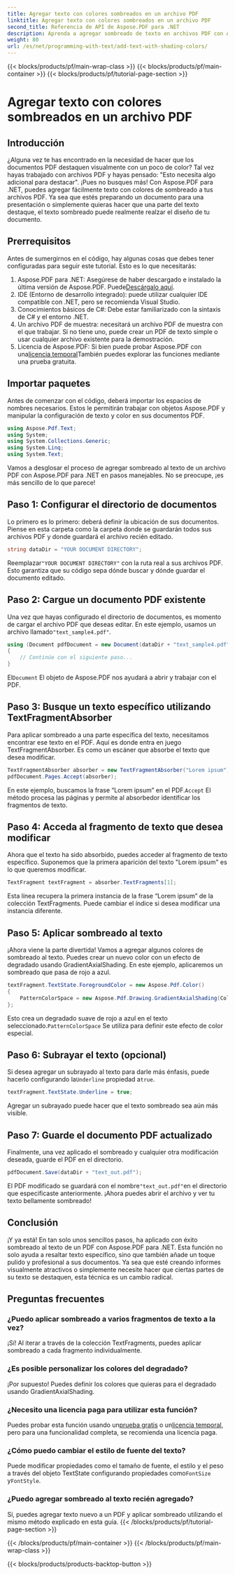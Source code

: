 ```yaml
---
title: Agregar texto con colores sombreados en un archivo PDF
linktitle: Agregar texto con colores sombreados en un archivo PDF
second_title: Referencia de API de Aspose.PDF para .NET
description: Aprenda a agregar sombreado de texto en archivos PDF con Aspose.PDF para .NET con este tutorial paso a paso. Personalice sus documentos con degradados de colores.
weight: 80
url: /es/net/programming-with-text/add-text-with-shading-colors/
---
```


{{< blocks/products/pf/main-wrap-class >}}
{{< blocks/products/pf/main-container >}}
{{< blocks/products/pf/tutorial-page-section >}}

# Agregar texto con colores sombreados en un archivo PDF

## Introducción

¿Alguna vez te has encontrado en la necesidad de hacer que los documentos PDF destaquen visualmente con un poco de color? Tal vez hayas trabajado con archivos PDF y hayas pensado: "Esto necesita algo adicional para destacar". ¡Pues no busques más! Con Aspose.PDF para .NET, puedes agregar fácilmente texto con colores de sombreado a tus archivos PDF. Ya sea que estés preparando un documento para una presentación o simplemente quieras hacer que una parte del texto destaque, el texto sombreado puede realmente realzar el diseño de tu documento.

## Prerrequisitos

Antes de sumergirnos en el código, hay algunas cosas que debes tener configuradas para seguir este tutorial. Esto es lo que necesitarás:

1.  Aspose.PDF para .NET: Asegúrese de haber descargado e instalado la última versión de Aspose.PDF. Puede[Descárgalo aquí](https://releases.aspose.com/pdf/net/).
2. IDE (Entorno de desarrollo integrado): puede utilizar cualquier IDE compatible con .NET, pero se recomienda Visual Studio.
3. Conocimientos básicos de C#: Debe estar familiarizado con la sintaxis de C# y el entorno .NET.
4. Un archivo PDF de muestra: necesitará un archivo PDF de muestra con el que trabajar. Si no tiene uno, puede crear un PDF de texto simple o usar cualquier archivo existente para la demostración.
5.  Licencia de Aspose.PDF: Si bien puede probar Aspose.PDF con una[licencia temporal](https://purchase.aspose.com/temporary-license/)También puedes explorar las funciones mediante una prueba gratuita.

## Importar paquetes

Antes de comenzar con el código, deberá importar los espacios de nombres necesarios. Estos le permitirán trabajar con objetos Aspose.PDF y manipular la configuración de texto y color en sus documentos PDF.

```csharp
using Aspose.Pdf.Text;
using System;
using System.Collections.Generic;
using System.Linq;
using System.Text;
```

Vamos a desglosar el proceso de agregar sombreado al texto de un archivo PDF con Aspose.PDF para .NET en pasos manejables. No se preocupe, ¡es más sencillo de lo que parece!

## Paso 1: Configurar el directorio de documentos

Lo primero es lo primero: deberá definir la ubicación de sus documentos. Piense en esta carpeta como la carpeta donde se guardarán todos sus archivos PDF y donde guardará el archivo recién editado.

```csharp
string dataDir = "YOUR DOCUMENT DIRECTORY";
```

 Reemplazar`"YOUR DOCUMENT DIRECTORY"` con la ruta real a sus archivos PDF. Esto garantiza que su código sepa dónde buscar y dónde guardar el documento editado.

## Paso 2: Cargue un documento PDF existente

Una vez que hayas configurado el directorio de documentos, es momento de cargar el archivo PDF que deseas editar. En este ejemplo, usamos un archivo llamado`"text_sample4.pdf"`.

```csharp
using (Document pdfDocument = new Document(dataDir + "text_sample4.pdf"))
{
    // Continúe con el siguiente paso...
}
```

 El`Document` El objeto de Aspose.PDF nos ayudará a abrir y trabajar con el PDF.

## Paso 3: Busque un texto específico utilizando TextFragmentAbsorber

Para aplicar sombreado a una parte específica del texto, necesitamos encontrar ese texto en el PDF. Aquí es donde entra en juego TextFragmentAbsorber. Es como un escáner que absorbe el texto que desea modificar.

```csharp
TextFragmentAbsorber absorber = new TextFragmentAbsorber("Lorem ipsum");
pdfDocument.Pages.Accept(absorber);
```

 En este ejemplo, buscamos la frase “Lorem ipsum” en el PDF.`Accept` El método procesa las páginas y permite al absorbedor identificar los fragmentos de texto.

## Paso 4: Acceda al fragmento de texto que desea modificar

Ahora que el texto ha sido absorbido, puedes acceder al fragmento de texto específico. Suponemos que la primera aparición del texto "Lorem ipsum" es lo que queremos modificar.

```csharp
TextFragment textFragment = absorber.TextFragments[1];
```

Esta línea recupera la primera instancia de la frase “Lorem ipsum” de la colección TextFragments. Puede cambiar el índice si desea modificar una instancia diferente.

## Paso 5: Aplicar sombreado al texto

¡Ahora viene la parte divertida! Vamos a agregar algunos colores de sombreado al texto. Puedes crear un nuevo color con un efecto de degradado usando GradientAxialShading. En este ejemplo, aplicaremos un sombreado que pasa de rojo a azul.

```csharp
textFragment.TextState.ForegroundColor = new Aspose.Pdf.Color()
{
    PatternColorSpace = new Aspose.Pdf.Drawing.GradientAxialShading(Color.Red, Color.Blue)
};
```

 Esto crea un degradado suave de rojo a azul en el texto seleccionado.`PatternColorSpace` Se utiliza para definir este efecto de color especial.

## Paso 6: Subrayar el texto (opcional)

 Si desea agregar un subrayado al texto para darle más énfasis, puede hacerlo configurando la`Underline` propiedad a`true`.

```csharp
textFragment.TextState.Underline = true;
```

Agregar un subrayado puede hacer que el texto sombreado sea aún más visible.

## Paso 7: Guarde el documento PDF actualizado

Finalmente, una vez aplicado el sombreado y cualquier otra modificación deseada, guarde el PDF en el directorio.

```csharp
pdfDocument.Save(dataDir + "text_out.pdf");
```

 El PDF modificado se guardará con el nombre`"text_out.pdf"`en el directorio que especificaste anteriormente. ¡Ahora puedes abrir el archivo y ver tu texto bellamente sombreado!

## Conclusión

¡Y ya está! En tan solo unos sencillos pasos, ha aplicado con éxito sombreado al texto de un PDF con Aspose.PDF para .NET. Esta función no solo ayuda a resaltar texto específico, sino que también añade un toque pulido y profesional a sus documentos. Ya sea que esté creando informes visualmente atractivos o simplemente necesite hacer que ciertas partes de su texto se destaquen, esta técnica es un cambio radical.


## Preguntas frecuentes

### ¿Puedo aplicar sombreado a varios fragmentos de texto a la vez?
¡Sí! Al iterar a través de la colección TextFragments, puedes aplicar sombreado a cada fragmento individualmente.

### ¿Es posible personalizar los colores del degradado?
¡Por supuesto! Puedes definir los colores que quieras para el degradado usando GradientAxialShading.

### ¿Necesito una licencia paga para utilizar esta función?
 Puedes probar esta función usando un[prueba gratis](https://releases.aspose.com/) o un[licencia temporal](https://purchase.aspose.com/temporary-license/), pero para una funcionalidad completa, se recomienda una licencia paga.

### ¿Cómo puedo cambiar el estilo de fuente del texto?
 Puede modificar propiedades como el tamaño de fuente, el estilo y el peso a través del objeto TextState configurando propiedades como`FontSize` y`FontStyle`.

### ¿Puedo agregar sombreado al texto recién agregado?
Sí, puedes agregar texto nuevo a un PDF y aplicar sombreado utilizando el mismo método explicado en esta guía.
{{< /blocks/products/pf/tutorial-page-section >}}

{{< /blocks/products/pf/main-container >}}
{{< /blocks/products/pf/main-wrap-class >}}

{{< blocks/products/products-backtop-button >}}
